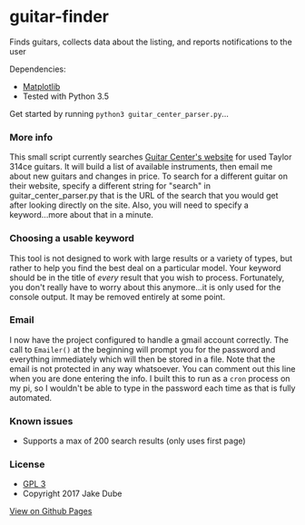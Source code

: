 # guitar-finder
Finds guitars, collects data about the listing, and reports notifications to the user

Dependencies:
* [Matplotlib](http://matplotlib.org/users/installing.html)
* Tested with Python 3.5

Get started by running `python3 guitar_center_parser.py`...

### More info

This small script currently searches [Guitar Center's website](http://www.guitarcenter.com/Used/?Ntt=taylor%20314ce&Ns=r) for used Taylor 314ce guitars. It will build a list of available instruments, then email me about new guitars and changes in price. To search for a different guitar on their website, specify a different string for "search" in guitar_center_parser.py that is the URL of the search that you would get after looking directly on the site. Also, you will need to specify a keyword...more about that in a minute.

### Choosing a usable keyword

This tool is not designed to work with large results or a variety of types, but rather to help you find the best deal on a particular model. Your keyword should be in the title of *every* result that you wish to process. Fortunately, you don't really have to worry about this anymore...it is only used for the console output. It may be removed entirely at some point.

### Email

I now have the project configured to handle a gmail account correctly. The call to `Emailer()` at the beginning will prompt you for the password and everything immediately which will then be stored in a file. Note that the email is not protected in any way whatsoever. You can comment out this line when you are done entering the info. I built this to run as a `cron` process on my pi, so I wouldn't be able to type in the password each time as that is fully automated.

### Known issues

* Supports a max of 200 search results (only uses first page)

### License
* [GPL 3](https://www.gnu.org/licenses/gpl-3.0.en.html)
* Copyright 2017 Jake Dube

[View on Github Pages](https://ekaj2.github.io/guitar-finder/)